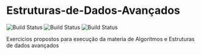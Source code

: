 # Estruturas-de-Dados-Avançados
![Build Status](https://img.shields.io/badge/Grafos%20-Estruturas%20de%20Dados-blue)
![Build Status](https://img.shields.io/badge/Arvores-Estruturas%20de%20Dados-red)
![Build Status](https://img.shields.io/badge/Pilha-Estruturas%20de%20Dados-green)

Exercicios propostos para execução da materia de Algoritmos e Estruturas de dados avançados


